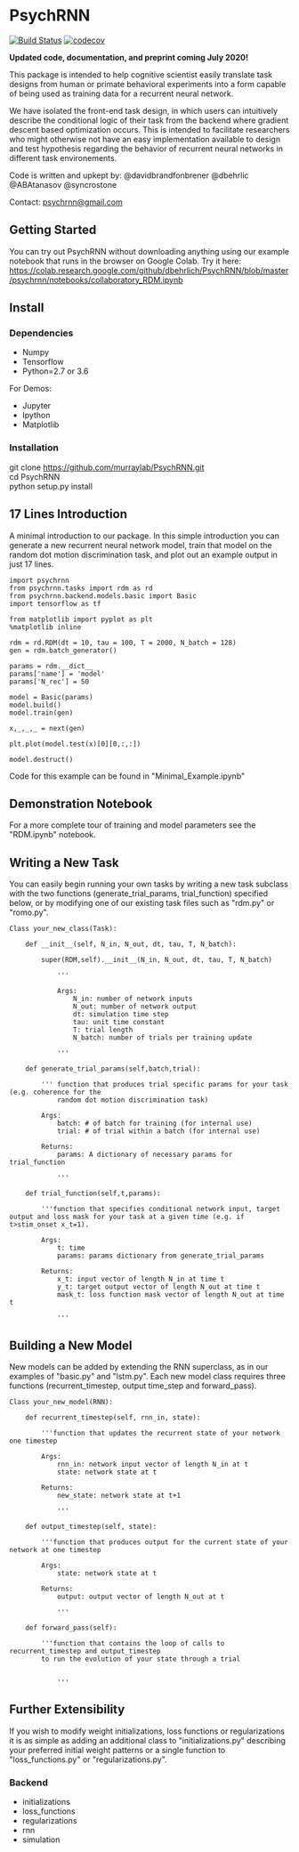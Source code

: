 # PsychRNN
[![Build Status](https://api.travis-ci.com/murraylab/PsychRNN.svg?branch=master)](https://api.travis-ci.com/murraylab/PsychRNN)
[![codecov](https://codecov.io/gh/murraylab/PsychRNN/branch/master/graph/badge.svg)](https://codecov.io/gh/murraylab/PsychRNN)

**Updated code, documentation, and preprint coming July 2020!**

This package is intended to help cognitive scientist easily translate task designs from human or primate behavioral experiments into a form capable of being used as training data for a recurrent neural network.


We have isolated the front-end task design, in which users can intuitively describe the conditional logic of their task from the backend where gradient descent based optimization occurs. This is intended to facilitate researchers who might otherwise not have an easy implementation available to design and test hypothesis regarding the behavior of recurrent neural networks in different task environements.


Code is written and upkept by: @davidbrandfonbrener @dbehrlic @ABAtanasov @syncrostone

Contact: psychrnn@gmail.com 

## Getting Started

You can try out PsychRNN without downloading anything using our example notebook that runs in the browser on Google Colab. Try it here: https://colab.research.google.com/github/dbehrlich/PsychRNN/blob/master/psychrnn/notebooks/collaboratory_RDM.ipynb

## Install

### Dependencies

- Numpy
- Tensorflow
- Python=2.7 or 3.6

For Demos:
- Jupyter
- Ipython
- Matplotlib

### Installation

git clone https://github.com/murraylab/PsychRNN.git  
cd PsychRNN   
python setup.py install

## 17 Lines Introduction

A minimal introduction to our package. In this simple introduction you can generate a new recurrent neural network model, train that model on the random dot motion discrimination task, and plot out an example output in just 17 lines.

	import psychrnn  
	from psychrnn.tasks import rdm as rd  
	from psychrnn.backend.models.basic import Basic  
	import tensorflow as tf  

	from matplotlib import pyplot as plt  
	%matplotlib inline

	rdm = rd.RDM(dt = 10, tau = 100, T = 2000, N_batch = 128)  
	gen = rdm.batch_generator()

	params = rdm.__dict__  
	params['name'] = 'model'  
	params['N_rec'] = 50  

	model = Basic(params)  
	model.build()  
	model.train(gen)

	x,_,_,_ = next(gen)

	plt.plot(model.test(x)[0][0,:,:])

	model.destruct()

Code for this example can be found in "Minimal_Example.ipynb"

## Demonstration Notebook

For a more complete tour of training and model parameters see the "RDM.ipynb" notebook.


## Writing a New Task

You can easily begin running your own tasks by writing a new task subclass with the two functions (generate_trial_params, trial_function) specified below, or by modifying one of our existing task files such as "rdm.py" or "romo.py".

	Class your_new_class(Task):

		def __init__(self, N_in, N_out, dt, tau, T, N_batch):

			super(RDM,self).__init__(N_in, N_out, dt, tau, T, N_batch)

				'''

				Args:
					N_in: number of network inputs
					N_out: number of network output
					dt: simulation time step
					tau: unit time constant
					T: trial length
					N_batch: number of trials per training update

				'''

		def generate_trial_params(self,batch,trial):

			''' function that produces trial specific params for your task (e.g. coherence for the 
				random dot motion discrimination task)

			Args:
				batch: # of batch for training (for internal use)
				trial: # of trial within a batch (for internal use)

			Returns:
				params: A dictionary of necessary params for trial_function

				'''

		def trial_function(self,t,params):

			'''function that specifies conditional network input, target output and loss mask for your task at a given time (e.g. if t>stim_onset x_t=1).

			Args:
				t: time
				params: params dictionary from generate_trial_params

			Returns:
				x_t: input vector of length N_in at time t
				y_t: target output vector of length N_out at time t
				mask_t: loss function mask vector of length N_out at time t

				'''

## Building a New Model


New models can be added by extending the RNN superclass, as in our examples of "basic.py" and "lstm.py". Each new model class requires three functions (recurrent_timestep, output time_step and forward_pass).

	Class your_new_model(RNN):

		def recurrent_timestep(self, rnn_in, state):

			'''function that updates the recurrent state of your network one timestep

			Args:
				rnn_in: network input vector of length N_in at t
				state: network state at t

			Returns:
				new_state: network state at t+1

				'''

		def output_timestep(self, state):

			'''function that produces output for the current state of your network at one timestep

			Args:
				state: network state at t

			Returns:
				output: output vector of length N_out at t

				'''

		def forward_pass(self):

			'''function that contains the loop of calls to recurrent_timestep and output_timestep
			to run the evolution of your state through a trial 


				'''


## Further Extensibility

If you wish to modify weight initializations, loss functions or regularizations it is as simple as adding an additional class to "initializations.py" describing your preferred initial weight patterns or a single function to "loss_functions.py" or "regularizations.py".

### Backend

- initializations
- loss_functions
- regularizations
- rnn
- simulation

